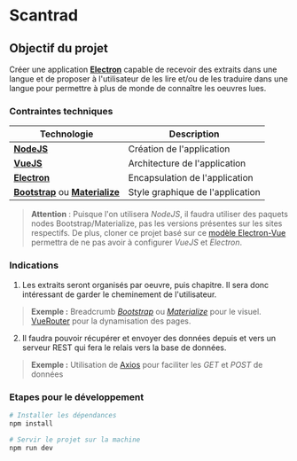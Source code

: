 # Scantrad

## Objectif du projet

Créer une application [**Electron**](https://electronjs.org/) capable de recevoir des extraits dans une langue et de proposer à l'utilisateur de les lire et/ou de les traduire dans une langue pour permettre à plus de monde de connaître les oeuvres lues.

### Contraintes techniques
|Technologie | Description |
|--|--|
| [**NodeJS**](https://nodejs.org/en/) | Création de l'application |
|[**VueJS**](https://vuejs.org/) | Architecture de l'application |
|[**Electron**](https://electronjs.org/) | Encapsulation de l'application |
|[**Bootstrap**](https://getbootstrap.com/) ou [**Materialize**](https://materializecss.com/) | Style graphique de l'application|

 >**Attention** : Puisque l'on utilisera *NodeJS*, il faudra utiliser des paquets nodes Bootstrap/Materialize, pas les versions présentes sur les sites respectifs.
 >De plus, cloner ce projet basé sur ce [modèle Electron-Vue](https://github.com/SimulatedGREG/electron-vue) permettra de ne pas avoir à configurer *VueJS* et *Electron*.

### Indications

 1. Les extraits seront organisés par oeuvre, puis chapitre.
Il sera donc intéressant de garder le cheminement de l'utilisateur.
> **Exemple :** Breadcrumb [*Bootstrap*](https://getbootstrap.com/docs/4.1/components/breadcrumb/) ou [*Materialize*](https://materializecss.com/breadcrumbs.html) pour le visuel.  
>[VueRouter](https://router.vuejs.org/) pour la dynamisation des pages.

 2.  Il faudra pouvoir récupérer et envoyer des données depuis et vers un serveur REST qui fera le relais vers la base de données.
 > **Exemple :** Utilisation de [Axios](https://github.com/axios/axios) pour faciliter les *GET* et *POST* de données

### Etapes pour le développement

``` bash
# Installer les dépendances
npm install

# Servir le projet sur la machine
npm run dev
```
